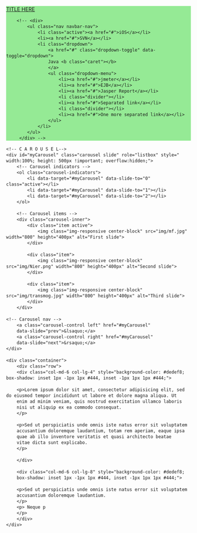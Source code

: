 <!DOCTYPE html>
<html>
<head>
<title>Bootstrap 101 Template</title>
<meta name="viewport" content="width=device-width, initial-scale=1.0">
<!-- Bootstrap -->
<link href="css/bootstrap.min.css" rel="stylesheet">
<script src="js/jquery.min.js"></script>
<script src="js/bootstrap.min.js"></script>

<body>
	
<nav class="navbar navbar-default navbar-fixed-top" role="navigation" style="background-color:#95EA95; border-color:#79b079;">
		<div class="navbar-header">
			<a class="navbar-brand" href="#">TITLE HERE</a>
		</div>
		
		<!-- <div>
			<ul class="nav navbar-nav">
				<li class="active"><a href="#">iOS</a></li>
				<li><a href="#">SVN</a></li>
				<li class="dropdown">
					<a href="#" class="dropdown-toggle" data-toggle="dropdown">
					Java <b class="caret"></b>
					</a>
					<ul class="dropdown-menu">
						<li><a href="#">jmeter</a></li>
						<li><a href="#">EJB</a></li>
						<li><a href="#">Jasper Report</a></li>
						<li class="divider"></li>
						<li><a href="#">Separated link</a></li>
						<li class="divider"></li>
						<li><a href="#">One more separated link</a></li>
					</ul>
				</li>
			</ul>
		 </div> -->
</nav>

	<!-- C A R O U S E L-->
	<div id="myCarousel" class="carousel slide" role="listbox" style=" width:100%; height: 500px !important; overflow:hidden;">
		<!-- Carousel indicators -->
		<ol class="carousel-indicators">
			<li data-target="#myCarousel" data-slide-to="0" class="active"></li>
			<li data-target="#myCarousel" data-slide-to="1"></li>
			<li data-target="#myCarousel" data-slide-to="2"></li>
		</ol>
		
		<!-- Carousel items -->
		<div class="carousel-inner">
			<div class="item active">
				<img class="img-responsive center-block" src="img/mf.jpg" width="800" height="400px" alt="First slide">
			</div>
			
			<div class="item">
				<img class="img-responsive center-block" src="img/Nier.png" width="800" height="400px" alt="Second slide">
			</div>
		
			<div class="item">
				<img class="img-responsive center-block" src="img/transmog.jpg" width="800" height="400px" alt="Third slide">
			</div>
		</div>
	
	<!-- Carousel nav -->
		<a class="carousel-control left" href="#myCarousel"
		data-slide="prev">&lsaquo;</a>
		<a class="carousel-control right" href="#myCarousel"
		data-slide="next">&rsaquo;</a>
	</div>

	<div class="container">
		<div class="row">
		<div class="col-md-6 col-lg-4" style="background-color: #dedef8; box-shadow: inset 1px -1px 1px #444, inset -1px 1px 1px #444;">

		<p>Lorem ipsum dolor sit amet, consectetur adipisicing elit, sed do eiusmod tempor incididunt ut labore et dolore magna aliqua. Ut
		enim ad minim veniam, quis nostrud exercitation ullamco laboris
		nisi ut aliquip ex ea commodo consequat.
		</p>

		<p>Sed ut perspiciatis unde omnis iste natus error sit voluptatem
		accusantium doloremque laudantium, totam rem aperiam, eaque ipsa
		quae ab illo inventore veritatis et quasi architecto beatae
		vitae dicta sunt explicabo.
		</p>

		</div>
		
		<div class="col-md-6 col-lg-8" style="background-color: #dedef8;
		box-shadow: inset 1px -1px 1px #444, inset -1px 1px 1px #444;">

		<p>Sed ut perspiciatis unde omnis iste natus error sit voluptatem
		accusantium doloremque laudantium.
		</p>
		<p> Neque p
		</p>
		</div>
	</div>

</body>
</html>

